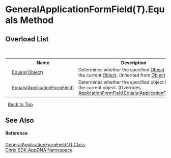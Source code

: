 # GeneralApplicationFormField(*T*).Equals Method 
 


## Overload List
&nbsp;<table><tr><th></th><th>Name</th><th>Description</th></tr><tr><td>![Public method](media/pubmethod.gif "Public method")</td><td><a href="http://msdn2.microsoft.com/en-us/library/bsc2ak47" target="_blank">Equals(Object)</a></td><td>
Determines whether the specified <a href="http://msdn2.microsoft.com/en-us/library/e5kfa45b" target="_blank">Object</a> is equal to the current <a href="http://msdn2.microsoft.com/en-us/library/e5kfa45b" target="_blank">Object</a>.
 (Inherited from <a href="http://msdn2.microsoft.com/en-us/library/e5kfa45b" target="_blank">Object</a>.)</td></tr><tr><td>![Public method](media/pubmethod.gif "Public method")</td><td><a href="1c2db537-898e-b0b6-2ba3-2b58103ced7f">Equals(ApplicationFormField)</a></td><td>
Determines whether the specified object is equal to the current object.
 (Overrides <a href="88209439-98e9-5a21-40fc-4c17f7199c77">ApplicationFormField.Equals(ApplicationFormField)</a>.)</td></tr></table>&nbsp;
<a href="#generalapplicationformfield(*t*).equals-method">Back to Top</a>

## See Also


#### Reference
<a href="d7d23105-db92-1787-6b2a-2096ca9a9b1f">GeneralApplicationFormField(T) Class</a><br /><a href="fe2d265b-410b-8b11-1eb4-a790e0b062bf">Citrix.SDK.AppDNA Namespace</a><br />